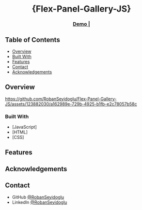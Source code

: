 <!-- Please update value in the {}  -->

<h1 align="center">{Flex-Panel-Gallery-JS}</h1>

<div align="center">
  <h3>
    <a href="https://robanseyidoglu.github.io/Flex-Panel-Gallery-JS/" >
      Demo
    </a>
    <span> | </span>
   
 
  </h3>
</div>

<!-- TABLE OF CONTENTS -->

## Table of Contents

- [Overview](#overview)
- [Built With](#built-with)
- [Features](#features)
- [Contact](#contact)
- [Acknowledgements](#acknowledgements)

<!-- OVERVIEW -->

## Overview

https://github.com/RobanSeyidoglu/Flex-Panel-Gallery-JS/assets/123882030/a162989e-729b-4925-b1fb-e2c78057b58c



### Built With

<!-- This section should list any major frameworks that you built your project using. Here are a few examples.-->

- [JavaScript]
- [HTML]
- [CSS]

## Features

## Acknowledgements

## Contact

- GitHub [@RobanSeyidoglu](https://github.com/RobanSeyidoglu)
- LinkedIn [@RobanSeyidoglu](https://www.linkedin.com/in/roban-seyidoglu/)
